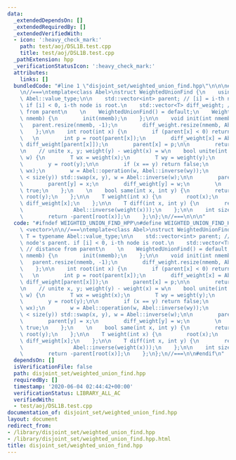 ```yaml
---
data:
  _extendedDependsOn: []
  _extendedRequiredBy: []
  _extendedVerifiedWith:
  - icon: ':heavy_check_mark:'
    path: test/aoj/DSL1B.test.cpp
    title: test/aoj/DSL1B.test.cpp
  _pathExtension: hpp
  _verificationStatusIcon: ':heavy_check_mark:'
  attributes:
    links: []
  bundledCode: "#line 1 \"disjoint_set/weighted_union_find.hpp\"\n\n\n#include <vector>\n\
    \n//===\ntemplate<class Abel>\nstruct WeightedUnionFind {\n    using T = typename\
    \ Abel::value_type;\n\n    std::vector<int> parent; // [i] = i-th node's parent.\
    \ if [i] < 0, i-th node is root.\n    std::vector<T> diff_weight; // distance\
    \ from parent\n    \n    WeightedUnionFind() = default;\n    WeightedUnionFind(int\
    \ nmemb) {\n        init(nmemb);\n    };\n\n    void init(int nmemb) {\n     \
    \   parent.resize(nmemb, -1);\n        diff_weight.resize(nmemb, Abel::identity());\n\
    \    };\n\n    int root(int x) {\n        if (parent[x] < 0) return x;\n     \
    \   \n        int p = root(parent[x]);\n        diff_weight[x] = Abel::operation(diff_weight[x],\
    \ diff_weight[parent[x]]);\n        parent[x] = p;\n\n        return p;\n    };\n\
    \n    // unite x, y; weight(y) - weight(x) = w\n    bool unite(int x, int y, T\
    \ w) {\n        T wx = weight(x);\n        T wy = weight(y);\n        x = root(x);\n\
    \        y = root(y);\n\n        if (x == y) return false;\n        w = Abel::operation(w,\
    \ wx);\n        w = Abel::operation(w, Abel::inverse(wy));\n        if (size(x)\
    \ < size(y)) std::swap(x, y), w = Abel::inverse(w);\n\n        parent[x] += parent[y];\n\
    \        parent[y] = x;\n        diff_weight[y] = w;\n        \n        return\
    \ true;\n    };\n    \n    bool same(int x, int y) {\n        return root(x) ==\
    \ root(y);\n    };\n\n    T weight(int x) {\n        root(x);\n        return\
    \ diff_weight[x];\n    };\n\n    T diff(int x, int y) {\n        return Abel::operation(weight(y),\n\
    \                Abel::inverse(weight(x)));\n    };\n\n    int size(int x) {\n\
    \        return -parent[root(x)];\n    };\n};\n//===\n\n\n"
  code: "#ifndef WEIGHTED_UNION_FIND_HPP\n#define WEIGHTED_UNION_FIND_HPP\n#include\
    \ <vector>\n\n//===\ntemplate<class Abel>\nstruct WeightedUnionFind {\n    using\
    \ T = typename Abel::value_type;\n\n    std::vector<int> parent; // [i] = i-th\
    \ node's parent. if [i] < 0, i-th node is root.\n    std::vector<T> diff_weight;\
    \ // distance from parent\n    \n    WeightedUnionFind() = default;\n    WeightedUnionFind(int\
    \ nmemb) {\n        init(nmemb);\n    };\n\n    void init(int nmemb) {\n     \
    \   parent.resize(nmemb, -1);\n        diff_weight.resize(nmemb, Abel::identity());\n\
    \    };\n\n    int root(int x) {\n        if (parent[x] < 0) return x;\n     \
    \   \n        int p = root(parent[x]);\n        diff_weight[x] = Abel::operation(diff_weight[x],\
    \ diff_weight[parent[x]]);\n        parent[x] = p;\n\n        return p;\n    };\n\
    \n    // unite x, y; weight(y) - weight(x) = w\n    bool unite(int x, int y, T\
    \ w) {\n        T wx = weight(x);\n        T wy = weight(y);\n        x = root(x);\n\
    \        y = root(y);\n\n        if (x == y) return false;\n        w = Abel::operation(w,\
    \ wx);\n        w = Abel::operation(w, Abel::inverse(wy));\n        if (size(x)\
    \ < size(y)) std::swap(x, y), w = Abel::inverse(w);\n\n        parent[x] += parent[y];\n\
    \        parent[y] = x;\n        diff_weight[y] = w;\n        \n        return\
    \ true;\n    };\n    \n    bool same(int x, int y) {\n        return root(x) ==\
    \ root(y);\n    };\n\n    T weight(int x) {\n        root(x);\n        return\
    \ diff_weight[x];\n    };\n\n    T diff(int x, int y) {\n        return Abel::operation(weight(y),\n\
    \                Abel::inverse(weight(x)));\n    };\n\n    int size(int x) {\n\
    \        return -parent[root(x)];\n    };\n};\n//===\n\n#endif\n"
  dependsOn: []
  isVerificationFile: false
  path: disjoint_set/weighted_union_find.hpp
  requiredBy: []
  timestamp: '2020-06-04 02:44:42+00:00'
  verificationStatus: LIBRARY_ALL_AC
  verifiedWith:
  - test/aoj/DSL1B.test.cpp
documentation_of: disjoint_set/weighted_union_find.hpp
layout: document
redirect_from:
- /library/disjoint_set/weighted_union_find.hpp
- /library/disjoint_set/weighted_union_find.hpp.html
title: disjoint_set/weighted_union_find.hpp
---
```


